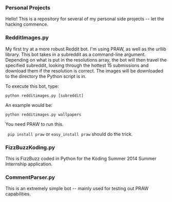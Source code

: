 ### Personal Projects

Hello! This is a repository for several of my personal side projects -- let the hacking commence. 

### RedditImages.py

My first try at a more robust Reddit bot. I'm using PRAW, as well as the urllib library. This bot takes in a subreddit as a command-line argument. Depending on what is put in the resolutions array, the bot will then travel the specified subreddit, looking through the hottest 15 submissions and download them if the resolution is correct. The images will be downloaded to the directory the Python script is in.

To execute this bot, type:

`
python redditimages.py [subreddit]
`

An example would be:

`
python redditimages.py wallpapers
`

You need PRAW to run this. 

`
pip install praw` or `easy_install praw` should do the trick.

### FizzBuzzKoding.py

This is FizzBuzz coded in Python for the Koding Summer 2014 Summer Internship application.

### CommentParser.py

This is an extremely simple bot -- mainly used for testing out PRAW capabilities. 